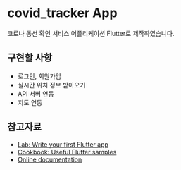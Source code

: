 # covid_tracker App

코로나 동선 확인 서비스 어플리케이션
Flutter로 제작하였습니다.

## 구현할 사항
* 로그인, 회원가입
* 실시간 위치 정보 받아오기
* API 서버 연동
* 지도 연동

## 참고자료
- [Lab: Write your first Flutter app](https://flutter.dev/docs/get-started/codelab)
- [Cookbook: Useful Flutter samples](https://flutter.dev/docs/cookbook)
- [Online documentation](https://flutter.dev/docs)